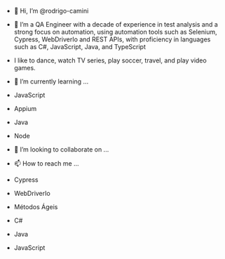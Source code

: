 - 👋 Hi, I’m @rodrigo-camini
- 👀 I’m a QA Engineer with a decade of experience in test analysis and a strong focus on automation, using automation tools such as Selenium, Cypress, WebDriverIo and REST APIs, with proficiency in languages such as C#, JavaScript, Java, and TypeScript
- I like to dance, watch TV series, play soccer, travel, and play video games. 

- 🌱 I’m currently learning ...
 - JavaScript
 - Appium
 - Java
 - Node

- 💞️ I’m looking to collaborate on ...
- 📫 How to reach me ...
- Cypress 
- WebDriverIo
- Métodos Ágeis
- C#
- Java
- JavaScript

<!---
rodrigo-camini/rodrigo-camini is a ✨ special ✨ repository because its `README.md` (this file) appears on your GitHub profile.
You can click the Preview link to take a look at your changes.
--->
